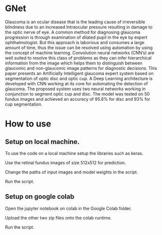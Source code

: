 # GNet

Glaucoma is an ocular disease that is the leading cause of irreversible blindness due to an increased Intraocular pressure resulting in damage to the optic nerve of eye. A common method for diagnosing glaucoma progression is through examination of dilated pupil in the eye by expert ophthalmologist. But this approach is laborious and consumes a large amount of time, thus the issue can be resolved using automation by using the concept of machine learning. Convolution neural networks (CNN’s) are well suited to resolve this class of problems as they can infer hierarchical information from the image which helps them to
distinguish between glaucomic and non-glaucomic image patterns for diagnostic decisions. This paper presents an Artificially Intelligent glaucoma expert system based on segmentation of optic disc and optic cup. A Deep Learning architecture is developed with CNN working at its core for automating the detection of glaucoma. The proposed system uses two neural networks working in conjunction to segment optic cup and disc. The model was tested on 50 fundus images and achieved an accuracy of 95.8% for disc and 93% for cup segmentation.

# How to use 

## Setup on local machine.
To use the code on a local machine setup the libraries such as keras.

Use the retinal fundus images of size 512x512 for prediction.

Change the paths of input images and model weights in the script.

Run the script.


## Setup on google colab
Open the jupyter notebook on colab in the Google Colab folder.

Upload the other two zip files onto the colab runtime.

Run the script.
